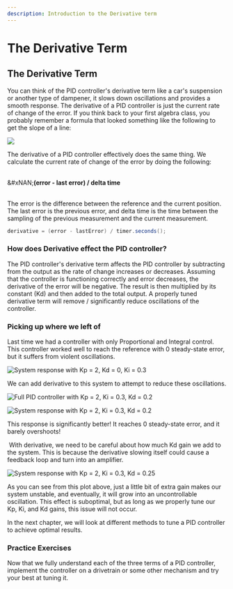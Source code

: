 ```yaml
---
description: Introduction to the Derivative term
---
```


# The Derivative Term

## The Derivative Term

You can think of the PID controller's derivative term like a car's suspension or another type of dampener, it slows down oscillations and provides a smooth response. The derivative of a PID controller is just the current rate of change of the error. If you think back to your first algebra class, you probably remember a formula that looked something like the following to get the slope of a line:

![](../.gitbook/assets/slope-formula.png)

The derivative of a PID controller effectively does the same thing. We calculate the current rate of change of the error by doing the following:

\
&#xNAN;**(error - last error) / delta time**

\
The error is the difference between the reference and the current position. The last error is the previous error, and delta time is the time between the sampling of the previous measurement and the current measurement.

```java
derivative = (error - lastError) / timer.seconds();
```

### How does Derivative effect the PID controller?

The PID controller's derivative term affects the PID controller by subtracting from the output as the rate of change increases or decreases. Assuming that the controller is functioning correctly and error decreases, the derivative of the error will be negative. The result is then multiplied by its constant (Kd) and then added to the total output. A properly tuned derivative term will remove / significantly reduce oscillations of the controller.

### Picking up where we left of

Last time we had a controller with only Proportional and Integral control. This controller worked well to reach the reference with 0 steady-state error, but it suffers from violent oscillations.

![System response with Kp = 2, Kd = 0, Ki = 0.3](../.gitbook/assets/kp-2-ki-0.3-result.png)

We can add derivative to this system to attempt to reduce these oscillations.

![Full PID controller with Kp = 2, Ki = 0.3, Kd = 0.2](../.gitbook/assets/kp-2-ki-0.3-kd-0.2.png)

![System response with Kp = 2, Ki = 0.3, Kd = 0.2](../.gitbook/assets/kp-ki-0.3-kd-0.2-step-response.png)

This response is significantly better! It reaches 0 steady-state error, and it barely overshoots!

‌ With derivative, we need to be careful about how much Kd gain we add to the system. This is because the derivative slowing itself could cause a feedback loop and turn into an amplifier.

![System response with Kp = 2, Ki = 0.3, Kd = 0.25](../.gitbook/assets/screen-shot-2021-04-10-at-3.31.15-pm.png)

As you can see from this plot above, just a little bit of extra gain makes our system unstable, and eventually, it will grow into an uncontrollable oscillation. This effect is suboptimal, but as long as we properly tune our Kp, Ki, and Kd gains, this issue will not occur.

In the next chapter, we will look at different methods to tune a PID controller to achieve optimal results.

### Practice Exercises

Now that we fully understand each of the three terms of a PID controller, implement the controller on a drivetrain or some other mechanism and try your best at tuning it.
